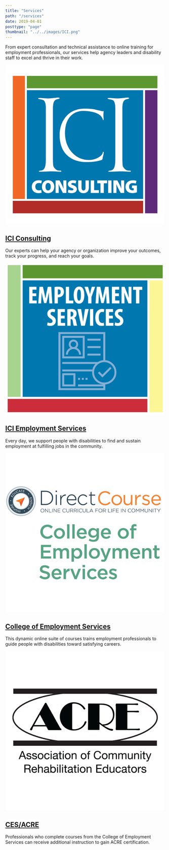 ```yaml
---
title: "Services"
path: "/services"
date: 2019-04-01
posttype: "page"
thumbnail: "../../images/ICI.png"
---
```


From expert consultation and technical assistance to online training for employment professionals, our services help agency leaders and disability staff to excel and thrive in their work.

<div class="row">
<div class="col-md-6 mb-4 d-flex align-self-stretch">
<div class="card shadow-sm p-3">
<div class="row">
	<div class="col-md-3">
<img src="../../images/services-consulting.png" class="d-block" alt = "ICI Consulting" />
</div>
<div class="col-md-9">
<h2 class="card-title">
<a href="https://consulting.communityinclusion.org/"> 
ICI Consulting</a></h2>
<p>Our experts can help your agency or organization improve your outcomes, track your progress, and reach your goals.</p>
	</div>
</div>
</div>
</div>
<div class="col-md-6 mb-4 d-flex align-self-stretch">
<div class="card shadow-sm p-3">
<div class="row">
<div class="col-md-3">
<img src="../../images/empservices-logo.png" class="d-block" alt = "ICI Employment Services" />
</div>
<div class="col-md-9">
<h2 class="card-title"><a href="https://employmentservices.communityinclusion.org/"> 
ICI Employment Services</a></h2>
<p>Every day, we support people with disabilities to find and sustain employment at fulfilling jobs in the community.</p>
</div>
</div>
</div>
</div>
<div class="col-md-6  mb-4 d-flex align-self-stretch">
<div class="card shadow-sm p-3">
<div class="row">
<div class="col-md-3">
<img src="../../images/services-ces.png" class="d-block" alt = "College of Employment Services" />
</div>
<div class="col-md-9">
<h2 class="card-title"><a href="https://www.directcourseonline.com/employment-services/"> 
College of Employment Services</a></h2>
<p>This dynamic online suite of courses trains employment professionals to guide people with disabilities toward satisfying careers.
</p>
</div>
</div>
</div>
</div>
<div class="col-md-6 mb-4 d-flex align-self-stretch">
<div class="card shadow-sm p-3">
<div class="row">
<div class="col-md-3">
<img src="../../images/services-acre_logo.png" class="d-block" alt = "CES/ACRE"/>
</div>
<div class="col-md-9">
<h2 class="card-title"><a href="/onlinelearning/cesacre/"> 
	CES/ACRE</a></h2>
<p>Professionals who complete courses from the College of Employment Services can receive additional instruction to gain ACRE certification. </p>
</div>
</div>
</div>
</div>
</div>

